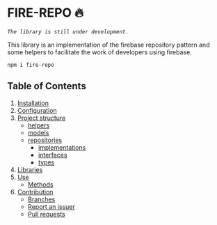 # FIRE-REPO 🔥

_`The library is still under development.`_

This library is an implementation of the firebase repository pattern and some helpers to facilitate the work of developers using firebase.

`npm i fire-repo`

## Table of Contents

1. [Installation](#installation)
2. [Configuration](#configuration)
3. [Project structure](#project-structure)
   - [helpers](#helpers)
   - [models](#models)
   - [repositories](#repositories)
     - [implementations](#implementations)
     - [interfaces](#interfaces)
     - [types](#types)
4. [Libraries](#libraries)
5. [Use](#use)
   - [Methods](#methods)
6. [Contribution](#contribution)
   - [Branches](#branches)
   - [Report an issuer](#report-un-issuer)
   - [Pull requests](#pull-requests)
